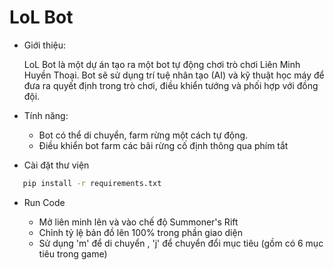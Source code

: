
# LoL Bot

- Giới thiệu:

    LoL Bot là một dự án tạo ra một bot tự động chơi trò chơi Liên Minh Huyền Thoại. Bot sẽ sử dụng trí tuệ nhân tạo (AI) và kỹ thuật học máy để đưa ra quyết định trong trò chơi, điều khiển tướng và phối hợp với đồng đội.
 
 - Tính năng:

    - Bot có thể di chuyển, farm rừng một cách tự động.
    - Điều khiển bot farm các bãi rừng cố định thông qua phím tắt
 - Cài đặt thư viện 
```bash
   pip install -r requirements.txt
```
- Run Code

   - Mở liên minh lên và vào chế độ Summoner's Rift 
   - Chỉnh tỷ lệ bản đồ lên 100% trong phần giao diện 
   - Sử dụng 'm' để di chuyển , 'j' để chuyển đổi mục tiêu (gồm có 6 mục tiêu trong game) 
